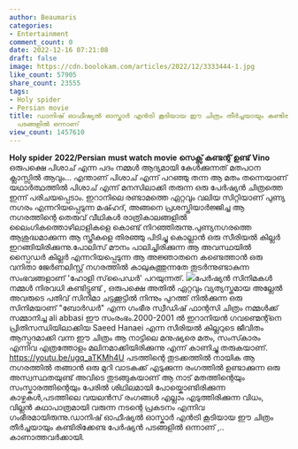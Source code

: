 ```yaml
---
author: Beaumaris
categories:
- Entertainment
comment_count: 0
date: 2022-12-16 07:21:08
draft: false
image: https://cdn.boolokam.com/articles/2022/12/3333444-1.jpg
like_count: 57905
share_count: 23555
tags:
- Holy spider
- Persian movie
title: ഡാനിഷ് ഓഫീഷ്യൽ ഓസ്കാർ എൻട്രി കൂടിയായ ഈ ചിത്രം തീർച്ചയായും കണ്ടിരിക്കേണ്ട പേർഷ്യൻ
  പടങ്ങളിൽ ഒന്നാണ്
view_count: 1457610
---
```


**Holy spider** **2022/Persian** **must watch movie** **സെക്സ് കണ്ടന്റ് ഉണ്ട്** **Vino** ഒരുപക്ഷെ പിശാച് എന്ന പദം നമ്മൾ ആദ്യമായി കേൾക്കുന്നത് മതപഠന ക്ലാസ്സിൽ ആവും... എന്താണ് പിശാച് എന്ന് പറഞ്ഞു തന്ന ആ മതം തന്നെയാണ് യഥാർത്ഥത്തിൽ പിശാച് എന്ന് മനസിലാക്കി തരുന്ന ഒരു പേർഷ്യൻ ചിത്രത്തെ ഇന്ന് പരിചയപ്പെടാം. ഇറാനിലെ രണ്ടാമത്തെ ഏറ്റവും വലിയ സിറ്റിയാണ് പുണ്യ നഗരം എന്നറിയപ്പെടുന്ന മഷ്ഹദ്, അങ്ങനെ പ്രശസ്തിയാർജ്ജിച്ച ആ നഗരത്തിന്റെ തെരുവ് വീഥികൾ രാത്രികാലങ്ങളിൽ ലൈംഗികത്തൊഴിലാളികളെ കൊണ്ട് നിറഞ്ഞിരുന്നു.പുണ്യനഗരത്തെ ആശുദ്ധമാക്കുന്ന ആ സ്ത്രീകളെ തിരഞ്ഞു പിടിച്ചു കൊല്ലാൻ ഒരു സീരിയൽ കില്ലർ ഇറങ്ങിയിരിക്കുന്നു.പോലിസ് മൗനം പാലിച്ചിരിക്കുന്ന ആ അവസ്ഥയിൽ സ്പൈഡർ കില്ലർ എന്നറിയപ്പെടുന്ന ആ അജ്ഞാതനെ കണ്ടെത്താൻ ഒരു വനിതാ ജേർണലിസ്റ്റ് നഗരത്തിൽ കാലുകുത്തുന്നതേ തുടർന്നുണ്ടാകുന്ന സംഭവങ്ങളാണ് 'ഹോളി സ്‌പൈഡർ' പറയുന്നത്. ![](https://cdn.boolokam.com/articles/2022/12/3333444-1.jpg)പേർഷ്യൻ സിനിമകൾ നമ്മൾ നിരവധി കണ്ടിട്ടുണ്ട് , ഒരുപക്ഷെ അതിൽ ഏറ്റവും വ്യത്യസ്തമായ അല്ലേൽ അവരുടെ പതിവ് സിനിമാ ചട്ടക്കൂട്ടിൽ നിന്നും പുറത്ത് നിൽക്കുന്ന ഒരു സിനിമയാണ് "ബോർഡർ" എന്ന ഗംഭീര സ്വീഡിഷ് ഫാന്റസി ചിത്രം നമ്മൾക്ക് സമ്മാനിച്ച ali abbasi ഈ സംരംഭം.2000-2001 ൽ ഇറാനിയൻ ഗവണ്മെന്റ്നെ പ്രിതിസന്ധിയിലാക്കിയ Saeed Hanaei എന്ന സീരിയൽ കില്ലറുടെ ജീവിതം ആസ്പദമാക്കി വന്ന ഈ ചിത്രം ആ നാട്ടിലെ മനുഷ്യരെ മതം, സംസ്‍കാരം എന്നിവ എത്രത്തോളം മലിനമാക്കിയിരിക്കുന്നു എന്ന് കാണിച്ചു തരുകയാണ്. https://youtu.be/ugq_aTKMh4U പടത്തിന്റെ തുടക്കത്തിൽ നായിക ആ നഗരത്തിൽ തങ്ങാൻ ഒരു മുറി വാടകക്ക് എടുക്കുന്ന രംഗത്തിൽ ഉണ്ടാക്കുന്ന ഒരു അസ്വസ്ഥതയുണ്ട് അവിടെ തുടങ്ങുകയാണ് ആ നാട് മതത്തിന്റെയും സംസ്കാരത്തിന്റെയും പേരിൽ ശിഥിലമായി പോയ്കൊണ്ടിരിക്കുന്ന കാഴ്ചകൾ,പടത്തിലെ വയലൻസ് രംഗങ്ങൾ എല്ലാം എടുത്തിരിക്കുന്ന വിധം, വില്ലൻ കഥാപാത്രമായി വരുന്ന നടന്റെ പ്രകടനം എന്നിവ ഗംഭീരമായിരുന്നു.ഡാനിഷ് ഓഫീഷ്യൽ ഓസ്കാർ എൻട്രി കൂടിയായ ഈ ചിത്രം തീർച്ചയായും കണ്ടിരിക്കേണ്ട പേർഷ്യൻ പടങ്ങളിൽ ഒന്നാണ് ,.. കാണാത്തവർക്കായി. &nbsp;